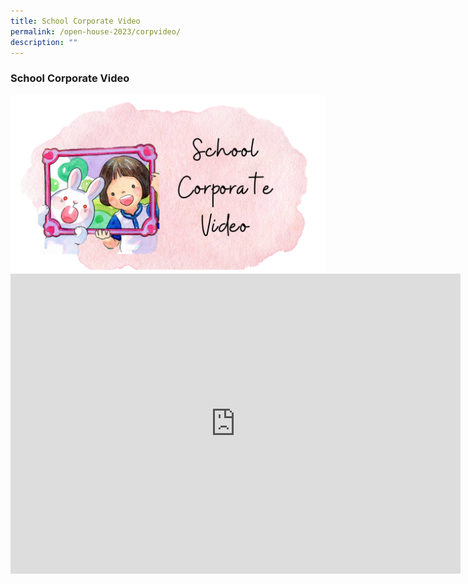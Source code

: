 ```yaml
---
title: School Corporate Video
permalink: /open-house-2023/corpvideo/
description: ""
---
```

### **School Corporate Video**

<img src="/images/Open%20House%202023/oh23-schcorpvid2.png">

<center><iframe allowfullscreen="" allow="accelerometer; autoplay; clipboard-write; encrypted-media; gyroscope; picture-in-picture; web-share" frameborder="0" title="Queenstown  Primary School Corporate Video" src="https://www.youtube.com/embed/QGcts6lAeu8" height="480" width="720"></iframe></center>